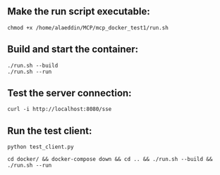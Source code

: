 ## Make the run script executable:
```
chmod +x /home/alaeddin/MCP/mcp_docker_test1/run.sh
```


## Build and start the container:
```
./run.sh --build
./run.sh --run
```


## Test the server connection:
```
curl -i http://localhost:8080/sse
```


## Run the test client:

```
python test_client.py
```

```
cd docker/ && docker-compose down && cd .. && ./run.sh --build && ./run.sh --run
```